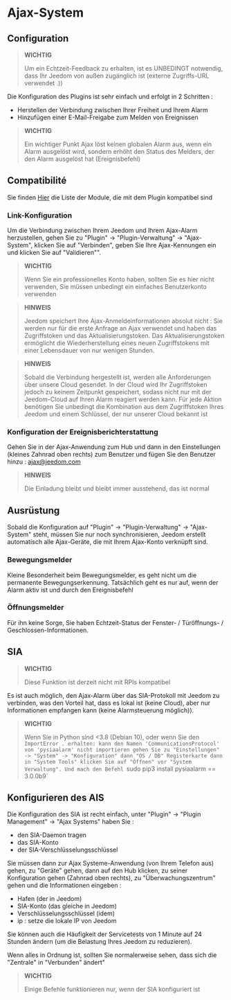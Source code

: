 # Ajax-System

## Configuration

>**WICHTIG**
>
>Um ein Echtzeit-Feedback zu erhalten, ist es UNBEDINGT notwendig, dass Ihr Jeedom von außen zugänglich ist (externe Zugriffs-URL verwendet .))

Die Konfiguration des Plugins ist sehr einfach und erfolgt in 2 Schritten : 

- Herstellen der Verbindung zwischen Ihrer Freiheit und Ihrem Alarm
- Hinzufügen einer E-Mail-Freigabe zum Melden von Ereignissen  

>**WICHTIG**
>
>Ein wichtiger Punkt Ajax löst keinen globalen Alarm aus, wenn ein Alarm ausgelöst wird, sondern erhöht den Status des Melders, der den Alarm ausgelöst hat (Ereignisbefehl)

## Compatibilité

Sie finden [Hier](https://compatibility.jeedom.com/index.php?v=d&p=home&plugin=ajaxSystem) die Liste der Module, die mit dem Plugin kompatibel sind

### Link-Konfiguration 

Um die Verbindung zwischen Ihrem Jeedom und Ihrem Ajax-Alarm herzustellen, gehen Sie zu "Plugin" -> "Plugin-Verwaltung" -> "Ajax-System", klicken Sie auf "Verbinden", geben Sie Ihre Ajax-Kennungen ein und klicken Sie auf "Validieren"".

>**WICHTIG**
>
>Wenn Sie ein professionelles Konto haben, sollten Sie es hier nicht verwenden, Sie müssen unbedingt ein einfaches Benutzerkonto verwenden

>**HINWEIS**
>
> Jeedom speichert Ihre Ajax-Anmeldeinformationen absolut nicht : Sie werden nur für die erste Anfrage an Ajax verwendet und haben das Zugriffstoken und das Aktualisierungstoken. Das Aktualisierungstoken ermöglicht die Wiederherstellung eines neuen Zugriffstokens mit einer Lebensdauer von nur wenigen Stunden.

>**HINWEIS**
>
> Sobald die Verbindung hergestellt ist, werden alle Anforderungen über unsere Cloud gesendet. In der Cloud wird Ihr Zugriffstoken jedoch zu keinem Zeitpunkt gespeichert, sodass nicht nur mit der Jeedom-Cloud auf Ihren Alarm reagiert werden kann. Für jede Aktion benötigen Sie unbedingt die Kombination aus dem Zugriffstoken Ihres Jeedom und einem Schlüssel, der nur unserer Cloud bekannt ist 

### Konfiguration der Ereignisberichterstattung

Gehen Sie in der Ajax-Anwendung zum Hub und dann in den Einstellungen (kleines Zahnrad oben rechts) zum Benutzer und fügen Sie den Benutzer hinzu : ajax@jeedom.com

>**HINWEIS**
>
>Die Einladung bleibt und bleibt immer ausstehend, das ist normal

## Ausrüstung 

Sobald die Konfiguration auf "Plugin" -> "Plugin-Verwaltung" -> "Ajax-System" steht, müssen Sie nur noch synchronisieren, Jeedom erstellt automatisch alle Ajax-Geräte, die mit Ihrem Ajax-Konto verknüpft sind. 

### Bewegungsmelder

Kleine Besonderheit beim Bewegungsmelder, es geht nicht um die permanente Bewegungserkennung. Tatsächlich geht es nur auf, wenn der Alarm aktiv ist und durch den Ereignisbefehl

### Öffnungsmelder

Für ihn keine Sorge, Sie haben Echtzeit-Status der Fenster- / Türöffnungs- / Geschlossen-Informationen.

## SIA

>**WICHTIG**
>
> Diese Funktion ist derzeit nicht mit RPIs kompatibel

Es ist auch möglich, den Ajax-Alarm über das SIA-Protokoll mit Jeedom zu verbinden, was den Vorteil hat, dass es lokal ist (keine Cloud), aber nur Informationen empfangen kann (keine Alarmsteuerung möglich)).

>**WICHTIG**
>
> Wenn Sie in Python sind <3.8 (Debian 10), oder wenn Sie den `ImportError . erhalten: kann den Namen 'CommunicationsProtocol' von 'pysiaalarm' nicht importieren gehen Sie zu "Einstellungen" -> "System" -> "Konfiguration" dann "OS / DB" Registerkarte dann in "System Tools" klicken Sie auf "Öffnen" vor "System Verwaltung". Und mach den Befehl `sudo pip3 install pysiaalarm == 3.0.0b9`

## Konfigurieren des AIS

Die Konfiguration des SIA ist recht einfach, unter "Plugin" -> "Plugin Management" -> "Ajax Systems" haben Sie : 
- den SIA-Daemon tragen
- das SIA-Konto
- der SIA-Verschlüsselungsschlüssel

Sie müssen dann zur Ajax Systeme-Anwendung (von Ihrem Telefon aus) gehen, zu "Geräte" gehen, dann auf den Hub klicken, zu seiner Konfiguration gehen (Zahnrad oben rechts), zu "Überwachungszentrum" gehen und die Informationen eingeben : 

- Hafen (der in Jeedom)
- SIA-Konto (das gleiche in Jeedom)
- Verschlüsselungsschlüssel (idem)
- ip : setze die lokale IP von Jeedom

Sie können auch die Häufigkeit der Servicetests von 1 Minute auf 24 Stunden ändern (um die Belastung Ihres Jeedom zu reduzieren).

Wenn alles in Ordnung ist, sollten Sie normalerweise sehen, dass sich die "Zentrale" in "Verbunden" ändert"

>**WICHTIG**
>
> Einige Befehle funktionieren nur, wenn der SIA konfiguriert ist
